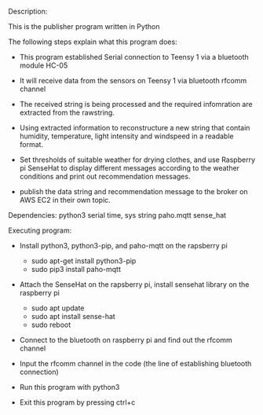 Description:

This is the publisher program written in Python

The following steps explain what this program does:

- This program established Serial connection to Teensy 1 via a bluetooth module HC-05

- It will receive data from the sensors on Teensy 1 via bluetooth rfcomm channel 

- The received string is being processed and the required infomration are extracted from the rawstring. 

- Using extracted information to reconstructure a new string that contain humidity, temperature, light intensity and windspeed in a readable format. 

- Set thresholds of suitable weather for drying clothes, and use Raspberry pi SenseHat to display different messages according to the weather conditions and print out recommendation messages.

- publish the data string and recommendation message to the broker on AWS EC2 in their own topic. 


Dependencies:
python3
serial
time, sys
string
paho.mqtt
sense_hat

Executing program:
- Install python3, python3-pip, and paho-mqtt on the rapsberry pi
	* sudo apt-get install python3-pip
	* sudo pip3 install paho-mqtt

- Attach the SenseHat on the rapsberry pi, install sensehat library on the raspberry pi
	* sudo apt update
	* sudo apt install sense-hat
	* sudo reboot

- Connect to the bluetooth on raspberry pi and find out the rfcomm channel 

- Input the rfcomm channel in the code (the line of establishing bluetooth connection)

- Run this program with python3

- Exit this program by pressing ctrl+c

